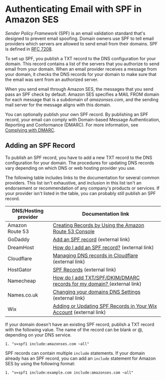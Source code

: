 # Authenticating Email with SPF in Amazon SES<a name="send-email-authentication-spf"></a>

*Sender Policy Framework* \(SPF\) is an email validation standard that's designed to prevent email spoofing\. Domain owners use SPF to tell email providers which servers are allowed to send email from their domains\. SPF is defined in [RFC 7208](https://tools.ietf.org/html/rfc7208)\.

To set up SPF, you publish a TXT record to the DNS configuration for your domain\. This record contains a list of the servers that you authorize to send email from your domain\. When an email provider receives a message from your domain, it checks the DNS records for your domain to make sure that the email was sent from an authorized server\.

When you send email through Amazon SES, the messages that you send pass an SPF check by default\. Amazon SES specifies a MAIL FROM domain for each message that is a subdomain of *amazonses\.com*, and the sending mail server for the message aligns with this domain\.

You can optionally publish your own SPF record\. By publishing an SPF record, your email can comply with Domain\-based Message Authentication, Reporting and Conformance \(DMARC\)\. For more information, see [Complying with DMARC](send-email-authentication-dmarc.md)\.

## Adding an SPF Record<a name="send-email-authentication-spf-records"></a>

To publish an SPF record, you have to add a new TXT record to the DNS configuration for your domain\. The procedures for updating DNS records vary depending on which DNS or web hosting provider you use\.

The following table includes links to the documentation for several common providers\. This list isn't exhaustive, and inclusion in this list isn't an endorsement or recommendation of any company's products or services\. If your provider isn't listed in the table, you can probably still publish an SPF record\.


| DNS/Hosting provider | Documentation link | 
| --- | --- | 
| Amazon Route 53 | [Creating Records by Using the Amazon Route 53 Console](https://docs.aws.amazon.com/Route53/latest/DeveloperGuide/resource-record-sets-creating.html) | 
|  GoDaddy  |  [Add an SPF record](https://www.godaddy.com/help/add-an-spf-record-19218) \(external link\)  | 
|  DreamHost  |  [How do I add an SPF record?](https://help.dreamhost.com/hc/en-us/articles/216106197-How-do-I-add-an-SPF-record-) \(external link\)  | 
|  Cloudflare  |  [Managing DNS records in Cloudflare](https://support.cloudflare.com/hc/en-us/articles/360019093151) \(external link\)  | 
|  HostGator  |  [SPF Records](https://www.hostgator.com/help/article/spf-records) \(external link\)  | 
|  Namecheap  |  [How do I add TXT/SPF/DKIM/DMARC records for my domain? ](https://www.namecheap.com/support/knowledgebase/article.aspx/317/2237/how-do-i-add-txtspfdkimdmarc-records-for-my-domain) \(external link\)  | 
|  Names\.co\.uk  |  [Changing your domains DNS Settings](https://www.names.co.uk/support/1156-changing_your_domains_dns_settings.html) \(external link\)  | 
|  Wix  |  [Adding or Updating SPF Records in Your Wix Account](https://support.wix.com/en/article/adding-or-updating-spf-records-in-your-wix-account) \(external link\)  | 

If your domain doesn't have an existing SPF record, publish a TXT record with the following value\. The name of the record can be blank or @, depending on your DNS service\.

```
1. "v=spf1 include:amazonses.com ~all"
```

SPF records can contain multiple `include` statements\. If your domain already has an SPF record, you can add an `include` statement for Amazon SES by using the following format: 

```
1. "v=spf1 include:example.com include:amazonses.com ~all"
```